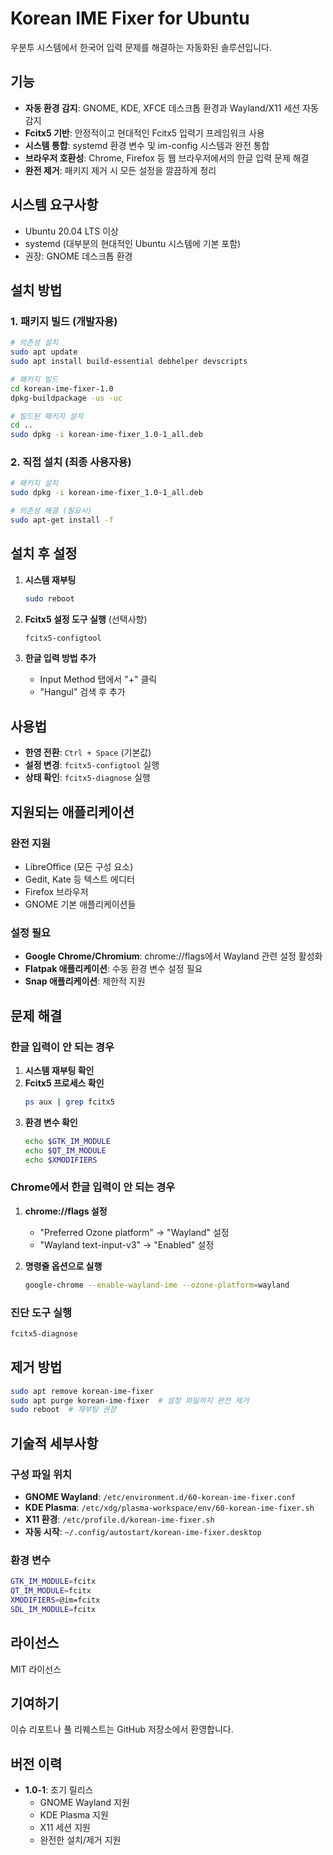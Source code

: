 # Korean IME Fixer for Ubuntu

우분투 시스템에서 한국어 입력 문제를 해결하는 자동화된 솔루션입니다.

## 기능

- **자동 환경 감지**: GNOME, KDE, XFCE 데스크톱 환경과 Wayland/X11 세션 자동 감지
- **Fcitx5 기반**: 안정적이고 현대적인 Fcitx5 입력기 프레임워크 사용
- **시스템 통합**: systemd 환경 변수 및 im-config 시스템과 완전 통합
- **브라우저 호환성**: Chrome, Firefox 등 웹 브라우저에서의 한글 입력 문제 해결
- **완전 제거**: 패키지 제거 시 모든 설정을 깔끔하게 정리

## 시스템 요구사항

- Ubuntu 20.04 LTS 이상
- systemd (대부분의 현대적인 Ubuntu 시스템에 기본 포함)
- 권장: GNOME 데스크톱 환경

## 설치 방법

### 1. 패키지 빌드 (개발자용)

```bash
# 의존성 설치
sudo apt update
sudo apt install build-essential debhelper devscripts

# 패키지 빌드
cd korean-ime-fixer-1.0
dpkg-buildpackage -us -uc

# 빌드된 패키지 설치
cd ..
sudo dpkg -i korean-ime-fixer_1.0-1_all.deb
```

### 2. 직접 설치 (최종 사용자용)

```bash
# 패키지 설치
sudo dpkg -i korean-ime-fixer_1.0-1_all.deb

# 의존성 해결 (필요시)
sudo apt-get install -f
```

## 설치 후 설정

1. **시스템 재부팅**
   ```bash
   sudo reboot
   ```

2. **Fcitx5 설정 도구 실행** (선택사항)
   ```bash
   fcitx5-configtool
   ```

3. **한글 입력 방법 추가**
   - Input Method 탭에서 "+" 클릭
   - "Hangul" 검색 후 추가

## 사용법

- **한영 전환**: `Ctrl + Space` (기본값)
- **설정 변경**: `fcitx5-configtool` 실행
- **상태 확인**: `fcitx5-diagnose` 실행

## 지원되는 애플리케이션

### 완전 지원
- LibreOffice (모든 구성 요소)
- Gedit, Kate 등 텍스트 에디터
- Firefox 브라우저
- GNOME 기본 애플리케이션들

### 설정 필요
- **Google Chrome/Chromium**: chrome://flags에서 Wayland 관련 설정 활성화
- **Flatpak 애플리케이션**: 수동 환경 변수 설정 필요
- **Snap 애플리케이션**: 제한적 지원

## 문제 해결

### 한글 입력이 안 되는 경우

1. **시스템 재부팅 확인**
2. **Fcitx5 프로세스 확인**
   ```bash
   ps aux | grep fcitx5
   ```
3. **환경 변수 확인**
   ```bash
   echo $GTK_IM_MODULE
   echo $QT_IM_MODULE
   echo $XMODIFIERS
   ```

### Chrome에서 한글 입력이 안 되는 경우

1. **chrome://flags 설정**
   - "Preferred Ozone platform" → "Wayland" 설정
   - "Wayland text-input-v3" → "Enabled" 설정

2. **명령줄 옵션으로 실행**
   ```bash
   google-chrome --enable-wayland-ime --ozone-platform=wayland
   ```

### 진단 도구 실행

```bash
fcitx5-diagnose
```

## 제거 방법

```bash
sudo apt remove korean-ime-fixer
sudo apt purge korean-ime-fixer  # 설정 파일까지 완전 제거
sudo reboot  # 재부팅 권장
```

## 기술적 세부사항

### 구성 파일 위치

- **GNOME Wayland**: `/etc/environment.d/60-korean-ime-fixer.conf`
- **KDE Plasma**: `/etc/xdg/plasma-workspace/env/60-korean-ime-fixer.sh`  
- **X11 환경**: `/etc/profile.d/korean-ime-fixer.sh`
- **자동 시작**: `~/.config/autostart/korean-ime-fixer.desktop`

### 환경 변수

```bash
GTK_IM_MODULE=fcitx
QT_IM_MODULE=fcitx
XMODIFIERS=@im=fcitx
SDL_IM_MODULE=fcitx
```

## 라이선스

MIT 라이선스

## 기여하기

이슈 리포트나 풀 리퀘스트는 GitHub 저장소에서 환영합니다.

## 버전 이력

- **1.0-1**: 초기 릴리스
  - GNOME Wayland 지원
  - KDE Plasma 지원
  - X11 세션 지원
  - 완전한 설치/제거 지원
